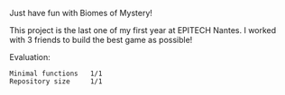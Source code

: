 Just have fun with Biomes of Mystery!

This project is the last one of my first year at EPITECH Nantes. I worked with 3 friends to build the best game as possible!

Evaluation:

    Minimal functions   1/1
    Repository size     1/1
